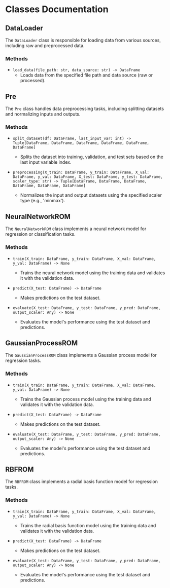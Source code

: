 # Classes Documentation

## DataLoader
The `DataLoader` class is responsible for loading data from various sources, including raw and preprocessed data.

### Methods
- `load_data(file_path: str, data_source: str) -> DataFrame`
  - Loads data from the specified file path and data source (raw or processed).

## Pre
The `Pre` class handles data preprocessing tasks, including splitting datasets and normalizing inputs and outputs.

### Methods
- `split_dataset(df: DataFrame, last_input_var: int) -> Tuple[DataFrame, DataFrame, DataFrame, DataFrame, DataFrame, DataFrame]`
  - Splits the dataset into training, validation, and test sets based on the last input variable index.
  
- `preprocessing(X_train: DataFrame, y_train: DataFrame, X_val: DataFrame, y_val: DataFrame, X_test: DataFrame, y_test: DataFrame, scaler_type: str) -> Tuple[DataFrame, DataFrame, DataFrame, DataFrame, DataFrame, DataFrame]`
  - Normalizes the input and output datasets using the specified scaler type (e.g., 'minmax').

## NeuralNetworkROM
The `NeuralNetworkROM` class implements a neural network model for regression or classification tasks.

### Methods
- `train(X_train: DataFrame, y_train: DataFrame, X_val: DataFrame, y_val: DataFrame) -> None`
  - Trains the neural network model using the training data and validates it with the validation data.
  
- `predict(X_test: DataFrame) -> DataFrame`
  - Makes predictions on the test dataset.
  
- `evaluate(X_test: DataFrame, y_test: DataFrame, y_pred: DataFrame, output_scaler: Any) -> None`
  - Evaluates the model's performance using the test dataset and predictions.

## GaussianProcessROM
The `GaussianProcessROM` class implements a Gaussian process model for regression tasks.

### Methods
- `train(X_train: DataFrame, y_train: DataFrame, X_val: DataFrame, y_val: DataFrame) -> None`
  - Trains the Gaussian process model using the training data and validates it with the validation data.
  
- `predict(X_test: DataFrame) -> DataFrame`
  - Makes predictions on the test dataset.
  
- `evaluate(X_test: DataFrame, y_test: DataFrame, y_pred: DataFrame, output_scaler: Any) -> None`
  - Evaluates the model's performance using the test dataset and predictions.

## RBFROM
The `RBFROM` class implements a radial basis function model for regression tasks.

### Methods
- `train(X_train: DataFrame, y_train: DataFrame, X_val: DataFrame, y_val: DataFrame) -> None`
  - Trains the radial basis function model using the training data and validates it with the validation data.
  
- `predict(X_test: DataFrame) -> DataFrame`
  - Makes predictions on the test dataset.
  
- `evaluate(X_test: DataFrame, y_test: DataFrame, y_pred: DataFrame, output_scaler: Any) -> None`
  - Evaluates the model's performance using the test dataset and predictions.